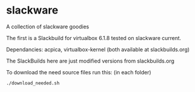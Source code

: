# slackware
A collection of slackware goodies

The first is a Slackbuild for virtualbox 6.1.8 
tested on slackware current.

Dependancies:  acpica, virtualbox-kernel
(both available at slackbuilds.org)


The SlackBuilds here are just modified versions from slackbuilds.org

To download the need source files run this: (in each folder)

```
./download_needed.sh
```
